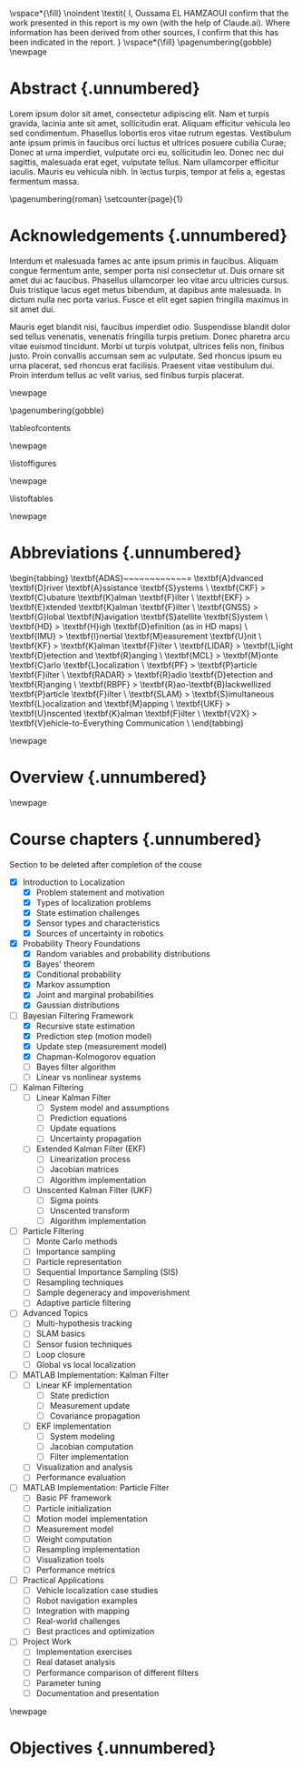 <!-- This page is for an official declaration. -->

\vspace*{\fill}
\noindent
\textit{
I, Oussama EL HAMZAOUI confirm that the work presented in this report is my own (with the help of Claude.ai). Where information has been derived from other sources, I confirm that this has been indicated in the report.
}
\vspace*{\fill}
\pagenumbering{gobble}
\newpage
<!--  -->

# Abstract {.unnumbered}

<!-- This is the abstract -->

Lorem ipsum dolor sit amet, consectetur adipiscing elit. Nam et turpis gravida, lacinia ante sit amet, sollicitudin erat. Aliquam efficitur vehicula leo sed condimentum. Phasellus lobortis eros vitae rutrum egestas. Vestibulum ante ipsum primis in faucibus orci luctus et ultrices posuere cubilia Curae; Donec at urna imperdiet, vulputate orci eu, sollicitudin leo. Donec nec dui sagittis, malesuada erat eget, vulputate tellus. Nam ullamcorper efficitur iaculis. Mauris eu vehicula nibh. In lectus turpis, tempor at felis a, egestas fermentum massa.

\pagenumbering{roman}
\setcounter{page}{1}

# Acknowledgements {.unnumbered}

<!-- This is for acknowledging all of the people who helped out -->

Interdum et malesuada fames ac ante ipsum primis in faucibus. Aliquam congue fermentum ante, semper porta nisl consectetur ut. Duis ornare sit amet dui ac faucibus. Phasellus ullamcorper leo vitae arcu ultricies cursus. Duis tristique lacus eget metus bibendum, at dapibus ante malesuada. In dictum nulla nec porta varius. Fusce et elit eget sapien fringilla maximus in sit amet dui.

Mauris eget blandit nisi, faucibus imperdiet odio. Suspendisse blandit dolor sed tellus venenatis, venenatis fringilla turpis pretium. Donec pharetra arcu vitae euismod tincidunt. Morbi ut turpis volutpat, ultrices felis non, finibus justo. Proin convallis accumsan sem ac vulputate. Sed rhoncus ipsum eu urna placerat, sed rhoncus erat facilisis. Praesent vitae vestibulum dui. Proin interdum tellus ac velit varius, sed finibus turpis placerat.

<!-- Use the \newpage command to force a new page -->

\newpage

<!-- This is for table of content -->

\pagenumbering{gobble}

\tableofcontents

\newpage

<!-- This is for the list of figures -->

\listoffigures
<!--
The \listoffigures will use short captions first, and the whole caption if none is present. To keep this list readable, ensure each figure has a short caption, e.g.
![main_text_caption](source/figures/my_image.pdf ){#fig:mylabel}{ width=50% short-caption="short caption"}

-->
\newpage


<!-- This is for the list of tables -->

\listoftables

\newpage

<!--
The \listoftables will use short captions first, and the whole caption if none is present. To keep this list readable, ensure each figure has a short caption, e.g.

+----------+----------+----------+
|   Test   |  Test2   |  Test3   |
+----------+----------+----------+
|    20    |    22    |    23    |
+----------+----------+----------+
|    34    |    35    |    36    |
+----------+----------+----------+
:  Long caption []{#tbl:tbl_ref short-caption="short caption"}

You MUST include the empty square brackets before the curly brackets.

format to use
-----------------------------------------------------------------------------------
Landmass    \%      Number of   Dolphins per    How Many    How Many    Forbidden
            stuff   Owls        Capita          Foos        Bars        Float
----------  ------  ---------   -------------   ---------   --------    -----------
North       94%     20,028      17,465          12,084      20,659      1.71
America                                                               

Benguerir   99%     65498       256,54          565656      5489        2454
-----------------------------------------------------------------------------------

: Important data for various land masses. []{short-caption="Table short caption"}


-->

<!-- This is for the list of abbreviations -->

# Abbreviations {.unnumbered}

\begin{tabbing}
\textbf{ADAS}~~~~~~~~~~~~\= \textbf{A}dvanced \textbf{D}river \textbf{A}ssistance \textbf{S}ystems \\
\textbf{CKF}    \> \textbf{C}ubature \textbf{K}alman \textbf{F}ilter \\
\textbf{EKF}    \> \textbf{E}xtended \textbf{K}alman \textbf{F}ilter \\
\textbf{GNSS}   \> \textbf{G}lobal \textbf{N}avigation \textbf{S}atellite \textbf{S}ystem \\
\textbf{HD}     \> \textbf{H}igh \textbf{D}efinition (as in HD maps) \\
\textbf{IMU}    \> \textbf{I}nertial \textbf{M}easurement \textbf{U}nit \\
\textbf{KF}     \> \textbf{K}alman \textbf{F}ilter \\
\textbf{LIDAR}  \> \textbf{L}ight \textbf{D}etection and \textbf{R}anging \\
\textbf{MCL}    \> \textbf{M}onte \textbf{C}arlo \textbf{L}ocalization \\
\textbf{PF}     \> \textbf{P}article \textbf{F}ilter \\
\textbf{RADAR}  \> \textbf{R}adio \textbf{D}etection and \textbf{R}anging \\
\textbf{RBPF}   \> \textbf{R}ao-\textbf{B}lackwellized \textbf{P}article \textbf{F}ilter \\
\textbf{SLAM}   \> \textbf{S}imultaneous \textbf{L}ocalization and \textbf{M}apping \\
\textbf{UKF}    \> \textbf{U}nscented \textbf{K}alman \textbf{F}ilter \\
\textbf{V2X}    \> \textbf{V}ehicle-to-Everything Communication \\
\end{tabbing}

\newpage

# Overview {.unnumbered}

\newpage
# Course chapters {.unnumbered}
Section to be deleted after completion of the couse

- [x] Introduction to Localization
    - [x] Problem statement and motivation
    - [x] Types of localization problems
    - [x] State estimation challenges
    - [x] Sensor types and characteristics
    - [x] Sources of uncertainty in robotics
- [x] Probability Theory Foundations
    - [x] Random variables and probability distributions
    - [x] Bayes' theorem
    - [x] Conditional probability
    - [x] Markov assumption
    - [x] Joint and marginal probabilities
    - [x] Gaussian distributions
- [ ] Bayesian Filtering Framework
    - [x] Recursive state estimation
    - [x] Prediction step (motion model)
    - [x] Update step (measurement model)
    - [x] Chapman-Kolmogorov equation
    - [ ] Bayes filter algorithm
    - [ ] Linear vs nonlinear systems
- [ ] Kalman Filtering
    - [ ] Linear Kalman Filter
        - [ ] System model and assumptions
        - [ ] Prediction equations
        - [ ] Update equations
        - [ ] Uncertainty propagation
    - [ ] Extended Kalman Filter (EKF)
        - [ ] Linearization process
        - [ ] Jacobian matrices
        - [ ] Algorithm implementation
    - [ ] Unscented Kalman Filter (UKF)
        - [ ] Sigma points
        - [ ] Unscented transform
        - [ ] Algorithm implementation
- [ ] Particle Filtering
    - [ ] Monte Carlo methods
    - [ ] Importance sampling
    - [ ] Particle representation
    - [ ] Sequential Importance Sampling (SIS)
    - [ ] Resampling techniques
    - [ ] Sample degeneracy and impoverishment
    - [ ] Adaptive particle filtering
- [ ] Advanced Topics
    - [ ] Multi-hypothesis tracking
    - [ ] SLAM basics
    - [ ] Sensor fusion techniques
    - [ ] Loop closure
    - [ ] Global vs local localization
- [ ] MATLAB Implementation: Kalman Filter
    - [ ] Linear KF implementation
        - [ ] State prediction
        - [ ] Measurement update
        - [ ] Covariance propagation
    - [ ] EKF implementation
        - [ ] System modeling
        - [ ] Jacobian computation
        - [ ] Filter implementation
    - [ ] Visualization and analysis
    - [ ] Performance evaluation
- [ ] MATLAB Implementation: Particle Filter
    - [ ] Basic PF framework
    - [ ] Particle initialization
    - [ ] Motion model implementation
    - [ ] Measurement model
    - [ ] Weight computation
    - [ ] Resampling implementation
    - [ ] Visualization tools
    - [ ] Performance metrics
- [ ] Practical Applications
    - [ ] Vehicle localization case studies
    - [ ] Robot navigation examples
    - [ ] Integration with mapping
    - [ ] Real-world challenges
    - [ ] Best practices and optimization
- [ ] Project Work
    - [ ] Implementation exercises
    - [ ] Real dataset analysis
    - [ ] Performance comparison of different filters
    - [ ] Parameter tuning
    - [ ] Documentation and presentation

<!-- 
Would you like me to elaborate on any specific chapter or create detailed content for a particular section? -->

\newpage
# Objectives {.unnumbered}


